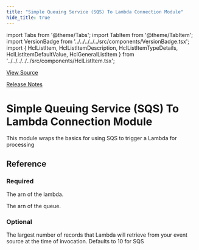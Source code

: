 ```yaml
---
title: "Simple Queuing Service (SQS) To Lambda Connection Module"
hide_title: true
---
```


import Tabs from '@theme/Tabs';
import TabItem from '@theme/TabItem';
import VersionBadge from '../../../../../src/components/VersionBadge.tsx';
import { HclListItem, HclListItemDescription, HclListItemTypeDetails, HclListItemDefaultValue, HclGeneralListItem } from '../../../../../src/components/HclListItem.tsx';

<a href="https://github.com/gruntwork-io/terraform-aws-messaging/tree/main/modules%2Fsqs-lambda-connection" className="link-button" title="View the source code for this module in GitHub.">View Source</a>

<a href="https://github.com/gruntwork-io/terraform-aws-messaging/releases?q=" className="link-button" title="Release notes for only the service catalog versions which impacted this service.">Release Notes</a>

# Simple Queuing Service (SQS) To Lambda Connection Module

This module wraps the basics for using SQS to trigger a Lambda for processing




## Reference

<Tabs>
<TabItem value="inputs" label="Inputs" default>

### Required

<HclListItem name="lambda_arn" requirement="required" type="string">
<HclListItemDescription>

The arn of the lambda.

</HclListItemDescription>
</HclListItem>

<HclListItem name="sqs_arn" requirement="required" type="string">
<HclListItemDescription>

The arn of the queue.

</HclListItemDescription>
</HclListItem>

### Optional

<HclListItem name="batch_size" requirement="optional" type="number">
<HclListItemDescription>

The largest number of records that Lambda will retrieve from your event source at the time of invocation. Defaults to 10 for SQS

</HclListItemDescription>
<HclListItemDefaultValue defaultValue="10"/>
</HclListItem>

</TabItem>
<TabItem value="outputs" label="Outputs">

<HclListItem name="function_arn">
</HclListItem>

</TabItem>
</Tabs>


<!-- ##DOCS-SOURCER-START
{
  "originalSources": [
    "https://github.com/gruntwork-io/terraform-aws-messaging/tree/modules%2Fsqs-lambda-connection%2Freadme.md",
    "https://github.com/gruntwork-io/terraform-aws-messaging/tree/modules%2Fsqs-lambda-connection%2Fvariables.tf",
    "https://github.com/gruntwork-io/terraform-aws-messaging/tree/modules%2Fsqs-lambda-connection%2Foutputs.tf"
  ],
  "sourcePlugin": "module-catalog-api",
  "hash": "ec53366ba547b2bce67a72dbc73ae044"
}
##DOCS-SOURCER-END -->

